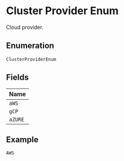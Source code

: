 
# Cluster Provider Enum

Cloud provider.

## Enumeration

`ClusterProviderEnum`

## Fields

| Name |
|  --- |
| `aWS` |
| `gCP` |
| `aZURE` |

## Example

```
AWS
```

